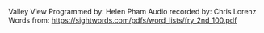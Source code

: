 Valley View
Programmed by: Helen Pham
Audio recorded by: Chris Lorenz
Words from: https://sightwords.com/pdfs/word_lists/fry_2nd_100.pdf
